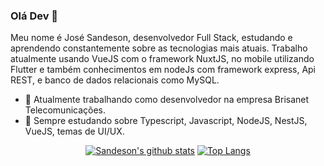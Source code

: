 ### Olá Dev 👋

Meu nome é José Sandeson, desenvolvedor Full Stack, estudando e aprendendo constantemente sobre as tecnologias mais atuais. Trabalho atualmente usando VueJS com o framework NuxtJS, no mobile utilizando Flutter e também conhecimentos em nodeJs com framework express, Api REST, e banco de dados relacionais como MySQL.

- 🔭 Atualmente trabalhando como desenvolvedor na empresa Brisanet Telecomunicações.
- 🌱 Sempre estudando sobre Typescript, Javascript, NodeJS, NestJS, VueJS, temas de UI/UX.
<div align="center" >

[![Sandeson's github stats](https://github-readme-stats.vercel.app/api?username=jose077&show_icons=true&theme=dracula)](https://github.com/anuraghazra/github-readme-stats)
[![Top Langs](https://github-readme-stats.vercel.app/api/top-langs/?username=jose077&layout=compact&theme=dracula)](https://github.com/anuraghazra/github-readme-stats)
</div>

